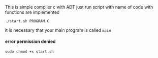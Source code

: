 This is simple compiler c with ADT 
just run script with name of code with functions are implemented 

``` ./start.sh PROGRAM.C ```

it is necessary that your main program is called `main`


#### error permission denied 

``` sudo chmod +x start.sh ```
